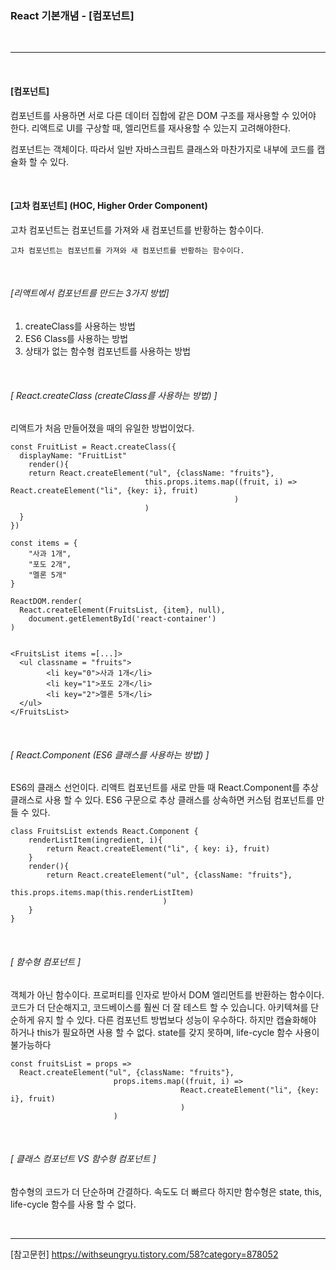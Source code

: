 
### React 기본개념 - [컴포넌트]
<br/>

---
<br/>

#### [컴포넌트]
컴포넌트를 사용하면 서로 다른 데이터 집합에 같은 DOM 구조를 재사용할 수 있어야 한다.
리액트로 UI를 구상할 때, 엘리먼트를 재사용할 수 있는지 고려해야한다.


컴포넌트는 객체이다. 따라서 일반 자바스크립트 클래스와 마찬가지로 내부에 코드를 캡슐화 할 수 있다.


<br/>


#### [고차 컴포넌트] (HOC, Higher Order Component)
고차 컴포넌트는 컴포넌트를 가져와 새 컴포넌트를 반황하는 함수이다.

    고차 컴포넌트는 컴포넌트를 가져와 새 컴포넌트를 반황하는 함수이다.


<br/>

###### [리액트에서 컴포넌트를 만드는 3가지 방법]
1. createClass를 사용하는 방법
2. ES6 Class를 사용하는 방법
3. 상태가 없는 함수형 컴포넌트를 사용하는 방법

<br/>

###### [ React.createClass (createClass를 사용하는 방법) ]
리액트가 처음 만들어졌을 때의 유일한 방법이었다.

    const FruitList = React.createClass({
      displayName: "FruitList"
        render(){
        return React.createElement("ul", {className: "fruits"},
                                  this.props.items.map((fruit, i) => React.createElement("li", {key: i}, fruit)
                                                      )
                                  )
      }
    })

    const items = {
        "사과 1개",
        "포도 2개",
        "멜론 5개"
    }

    ReactDOM.render(
      React.createElement(FruitsList, {item}, null),
        document.getElementById('react-container')
    )
    
    
    <FruitsList items =[...]>
      <ul classname = "fruits">
            <li key="0">사과 1개</li>
            <li key="1">포도 2개</li>
            <li key="2">멜론 5개</li>
      </ul>
    </FruitsList>


<br/>

###### [ React.Component (ES6 클래스를 사용하는 방법) ]
ES6의 클래스 선언이다.
리액트 컴포넌트를 새로 만들 때 React.Component를 추상 클래스로 사용 할 수 있다.
ES6 구문으로 추상 클래스를 상속하면 커스텀 컴포넌트를 만들 수 있다.

    class FruitsList extends React.Component {
        renderListItem(ingredient, i){
            return React.createElement("li", { key: i}, fruit)
        }
        render(){
            return React.createElement("ul", {className: "fruits"},
                                        this.props.items.map(this.renderListItem)
                                      )
        }
    }




<br/>

###### [ 함수형 컴포넌트 ]

객체가 아닌 함수이다.
프로퍼티를 인자로 받아서 DOM 엘리먼트를 반환하는 함수이다.
코드가 더 단순해지고, 코드베이스를 훨씬 더 잘 테스트 할 수 있습니다. 아키텍쳐를 단순하게 유지 할 수 있다.
다른 컴포넌트 방법보다 성능이 우수하다. 하지만 캡슐화해야 하거나 this가 필요하면 사용 할 수 없다.
state를 갖지 못하며, life-cycle 함수 사용이 불가능하다

    const fruitsList = props =>
      React.createElement("ul", {className: "fruits"},
                           props.items.map((fruit, i) =>
                                          React.createElement("li", {key: i}, fruit)
                                          )
                           )




<br/>

###### [ 클래스 컴포넌트 VS 함수형 컴포넌트 ]

함수형의 코드가 더 단순하며 간결하다. 속도도 더 빠르다
하지만 함수형은 state, this, life-cycle 함수를 사용 할 수 없다.



<br/>

---




[참고문헌]
https://withseungryu.tistory.com/58?category=878052

